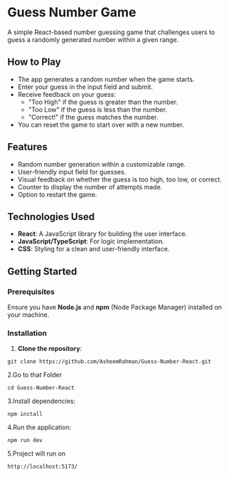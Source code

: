 # Guess Number Game

A simple React-based number guessing game that challenges users to guess a randomly generated number within a given range.

## How to Play
- The app generates a random number when the game starts.
- Enter your guess in the input field and submit.
- Receive feedback on your guess:
    * "Too High" if the guess is greater than the number.
    * "Too Low" if the guess is less than the number.
    * "Correct!" if the guess matches the number.
- You can reset the game to start over with a new number.

## Features

- Random number generation within a customizable range.
- User-friendly input field for guesses.
- Visual feedback on whether the guess is too high, too low, or correct.
- Counter to display the number of attempts made.
- Option to restart the game.

## Technologies Used

- **React**: A JavaScript library for building the user interface.
- **JavaScript/TypeScript**: For logic implementation.
- **CSS**: Styling for a clean and user-friendly interface.

## Getting Started

### Prerequisites

Ensure you have **Node.js** and **npm** (Node Package Manager) installed on your machine.

### Installation

  1. **Clone the repository**:
     
    git clone https://github.com/AsheemRahman/Guess-Number-React.git
   
  2.Go to that Folder

    cd Guess-Number-React
  
  3.Install dependencies:

    npm install

  4.Run the application:

    npm run dev

  5.Project will run on 
 
    http://localhost:5173/
